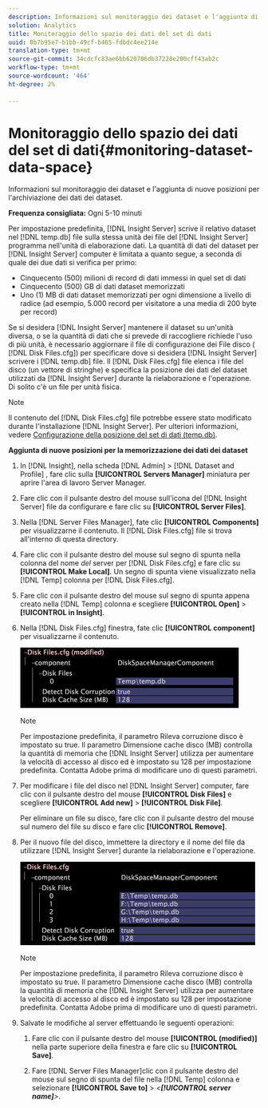 ```yaml
---
description: Informazioni sul monitoraggio dei dataset e l'aggiunta di nuove posizioni per l'archiviazione dei dati dei dataset.
solution: Analytics
title: Monitoraggio dello spazio dei dati del set di dati
uuid: 0b7b95e7-b1bb-49cf-b465-fdbdc4ee214e
translation-type: tm+mt
source-git-commit: 34cdcfc83ae6bb620706db37228e200cff43ab2c
workflow-type: tm+mt
source-wordcount: '464'
ht-degree: 2%

---
```



# Monitoraggio dello spazio dei dati del set di dati{#monitoring-dataset-data-space}

Informazioni sul monitoraggio dei dataset e l&#39;aggiunta di nuove posizioni per l&#39;archiviazione dei dati dei dataset.

**Frequenza consigliata:** Ogni 5-10 minuti

Per impostazione predefinita, [!DNL Insight Server] scrive il relativo dataset nel [!DNL temp.db] file sulla stessa unità dei file del [!DNL Insight Server] programma nell&#39;unità di elaborazione dati. La quantità di dati del dataset per [!DNL Insight Server] computer è limitata a quanto segue, a seconda di quale dei due dati si verifica per primo:

* Cinquecento (500) milioni di record di dati immessi in quel set di dati
* Cinquecento (500) GB di dati dataset memorizzati
* Uno (1) MB di dati dataset memorizzati per ogni dimensione a livello di radice (ad esempio, 5.000 record per visitatore a una media di 200 byte per record)

Se si desidera [!DNL Insight Server] mantenere il dataset su un&#39;unità diversa, o se la quantità di dati che si prevede di raccogliere richiede l&#39;uso di più unità, è necessario aggiornare il file di configurazione dei File disco ( [!DNL Disk Files.cfg]) per specificare dove si desidera [!DNL Insight Server] scrivere i [!DNL temp.db] file. Il [!DNL Disk Files.cfg] file elenca i file del disco (un vettore di stringhe) e specifica la posizione dei dati del dataset utilizzati da [!DNL Insight Server] durante la rielaborazione e l&#39;operazione. Di solito c&#39;è un file per unità fisica.

>[!NOTE]
>
>Il contenuto del [!DNL Disk Files.cfg] file potrebbe essere stato modificato durante l&#39;installazione [!DNL Insight Server]. Per ulteriori informazioni, vedere [Configurazione della posizione del set di dati (temp.db)](../../../../home/c-inst-svr/c-install-ins-svr/t-install-proc-inst-svr-dpu/t-cfg-loc-dtst.md#task-f645eefecb154e679acbb480a07c1f0e).

**Aggiunta di nuove posizioni per la memorizzazione dei dati dei dataset**

1. In [!DNL Insight], nella scheda [!DNL Admin] > [!DNL Dataset and Profile] , fare clic sulla **[!UICONTROL Servers Manager]** miniatura per aprire l&#39;area di lavoro Server Manager.
1. Fare clic con il pulsante destro del mouse sull&#39;icona del [!DNL Insight Server] file da configurare e fare clic su **[!UICONTROL Server Files]**.
1. Nella [!DNL Server Files Manager], fate clic **[!UICONTROL Components]** per visualizzarne il contenuto. Il [!DNL Disk Files.cfg] file si trova all&#39;interno di questa directory.
1. Fare clic con il pulsante destro del mouse sul segno di spunta nella colonna del nome *del* server per [!DNL Disk Files.cfg] e fare clic su **[!UICONTROL Make Local]**. Un segno di spunta viene visualizzato nella [!DNL Temp] colonna per [!DNL Disk Files.cfg].
1. Fare clic con il pulsante destro del mouse sul segno di spunta appena creato nella [!DNL Temp] colonna e scegliere **[!UICONTROL Open]** > **[!UICONTROL in Insight]**.
1. Nella [!DNL Disk Files.cfg] finestra, fate clic **[!UICONTROL component]** per visualizzarne il contenuto.

   ![Informazioni sul passaggio](assets/cfg_diskfiles_examplevalues.png)

   >[!NOTE]
   >
   >Per impostazione predefinita, il parametro Rileva corruzione disco è impostato su true. Il parametro Dimensione cache disco (MB) controlla la quantità di memoria che [!DNL Insight Server] utilizza per aumentare la velocità di accesso al disco ed è impostato su 128 per impostazione predefinita. Contatta  Adobe prima di modificare uno di questi parametri.

1. Per modificare i file del disco nel [!DNL Insight Server] computer, fare clic con il pulsante destro del mouse **[!UICONTROL Disk Files]** e scegliere **[!UICONTROL Add new]** > **[!UICONTROL Disk File]**.

   Per eliminare un file su disco, fare clic con il pulsante destro del mouse sul numero del file su disco e fare clic **[!UICONTROL Remove]**.

1. Per il nuovo file del disco, immettere la directory e il nome del file da utilizzare [!DNL Insight Server] durante la rielaborazione e l&#39;operazione.

   ![Informazioni sul passaggio](assets/cfg_diskfiles_exampleNewValues.png)

   >[!NOTE]
   >
   >Per impostazione predefinita, il parametro Rileva corruzione disco è impostato su true. Il parametro Dimensione cache disco (MB) controlla la quantità di memoria che [!DNL Insight Server] utilizza per aumentare la velocità di accesso al disco ed è impostato su 128 per impostazione predefinita. Contatta  Adobe prima di modificare uno di questi parametri.

1. Salvate le modifiche al server effettuando le seguenti operazioni:

   1. Fare clic con il pulsante destro del mouse **[!UICONTROL (modified)]** nella parte superiore della finestra e fare clic su **[!UICONTROL Save]**.

   1. Fare [!DNL Server Files Manager]clic con il pulsante destro del mouse sul segno di spunta del file nella [!DNL Temp] colonna e selezionare **[!UICONTROL Save to]** > *&lt;**[!UICONTROL server name]**>*.

